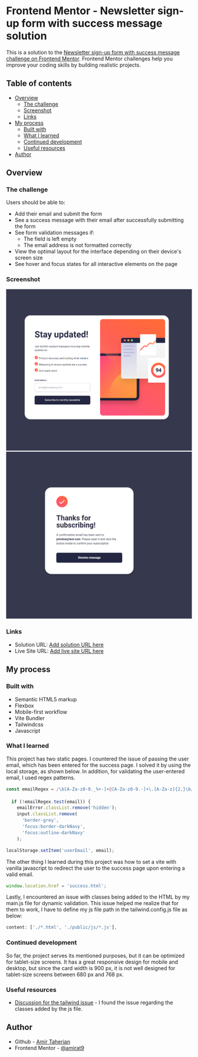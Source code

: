 # Frontend Mentor - Newsletter sign-up form with success message solution

This is a solution to the [Newsletter sign-up form with success message challenge on Frontend Mentor](https://www.frontendmentor.io/challenges/newsletter-signup-form-with-success-message-3FC1AZbNrv). Frontend Mentor challenges help you improve your coding skills by building realistic projects.

## Table of contents

- [Overview](#overview)
  - [The challenge](#the-challenge)
  - [Screenshot](#screenshot)
  - [Links](#links)
- [My process](#my-process)
  - [Built with](#built-with)
  - [What I learned](#what-i-learned)
  - [Continued development](#continued-development)
  - [Useful resources](#useful-resources)
- [Author](#author)

## Overview

### The challenge

Users should be able to:

- Add their email and submit the form
- See a success message with their email after successfully submitting the form
- See form validation messages if:
  - The field is left empty
  - The email address is not formatted correctly
- View the optimal layout for the interface depending on their device's screen size
- See hover and focus states for all interactive elements on the page

### Screenshot

![](./desktop.png)
![](./success.png)

### Links

- Solution URL: [Add solution URL here](https://your-solution-url.com)
- Live Site URL: [Add live site URL here](https://your-live-site-url.com)

## My process

### Built with

- Semantic HTML5 markup
- Flexbox
- Mobile-first workflow
- Vite Bundler
- Tailwindcss
- Javascript

### What I learned

This project has two static pages. I countered the issue of passing the user email, which has been entered for the success page. I solved it by using the local storage, as shown below. In addition, for validating the user-entered email, I used regex patterns.

```js
const emailRegex = /\b[A-Za-z0-9._%+-]+@[A-Za-z0-9.-]+\.[A-Za-z]{2,}\b/;

  if (!emailRegex.test(email)) {
    emailError.classList.remove('hidden');
    input.classList.remove(
      'border-grey',
      'focus:border-darkNavy',
      'focus:outline-darkNavy'
    );
```

```js
localStorage.setItem('userEmail', email);
```

The other thing I learned during this project was how to set a vite with vanilla javascript to redirect the user to the success page upon entering a valid email.

```js
window.location.href = 'success.html';
```

Lastly, I encountered an issue with classes being added to the HTML by my main.js file for dynamic validation. This issue helped me realize that for them to work, I have to define my js file path in the tailwind.config.js file as below:

```js
content: ['./*.html', './public/js/*.js'],
```

### Continued development

So far, the project serves its mentioned purposes, but it can be optimized for tablet-size screens. It has a great responsive design for mobile and desktop, but since the card width is 900 px, it is not well designed for tablet-size screens between 680 px and 768 px.

### Useful resources

- [Discussion for the tailwind issue](https://github.com/tailwindlabs/tailwindcss/discussions/7633) - I found the issue regarding the classes added by the js file.

## Author

- Github - [Amir Taherian](https://github.com/Amirat9)
- Frontend Mentor - [@amirat9](https://www.frontendmentor.io/profile/Amirat9)
